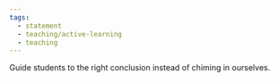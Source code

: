```yaml
---
tags:
  - statement
  - teaching/active-learning
  - teaching
---
```

Guide students to the right conclusion instead of chiming in ourselves.